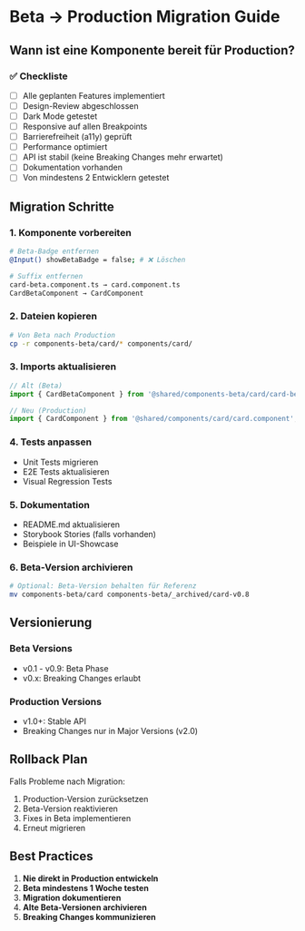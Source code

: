 # Beta → Production Migration Guide

## Wann ist eine Komponente bereit für Production?

### ✅ Checkliste
- [ ] Alle geplanten Features implementiert
- [ ] Design-Review abgeschlossen
- [ ] Dark Mode getestet
- [ ] Responsive auf allen Breakpoints
- [ ] Barrierefreiheit (a11y) geprüft
- [ ] Performance optimiert
- [ ] API ist stabil (keine Breaking Changes mehr erwartet)
- [ ] Dokumentation vorhanden
- [ ] Von mindestens 2 Entwicklern getestet

## Migration Schritte

### 1. Komponente vorbereiten
```bash
# Beta-Badge entfernen
@Input() showBetaBadge = false; # ❌ Löschen

# Suffix entfernen
card-beta.component.ts → card.component.ts
CardBetaComponent → CardComponent
```

### 2. Dateien kopieren
```bash
# Von Beta nach Production
cp -r components-beta/card/* components/card/
```

### 3. Imports aktualisieren
```typescript
// Alt (Beta)
import { CardBetaComponent } from '@shared/components-beta/card/card-beta.component';

// Neu (Production)
import { CardComponent } from '@shared/components/card/card.component';
```

### 4. Tests anpassen
- Unit Tests migrieren
- E2E Tests aktualisieren
- Visual Regression Tests

### 5. Dokumentation
- README.md aktualisieren
- Storybook Stories (falls vorhanden)
- Beispiele in UI-Showcase

### 6. Beta-Version archivieren
```bash
# Optional: Beta-Version behalten für Referenz
mv components-beta/card components-beta/_archived/card-v0.8
```

## Versionierung

### Beta Versions
- v0.1 - v0.9: Beta Phase
- v0.x: Breaking Changes erlaubt

### Production Versions
- v1.0+: Stable API
- Breaking Changes nur in Major Versions (v2.0)

## Rollback Plan

Falls Probleme nach Migration:
1. Production-Version zurücksetzen
2. Beta-Version reaktivieren
3. Fixes in Beta implementieren
4. Erneut migrieren

## Best Practices

1. **Nie direkt in Production entwickeln**
2. **Beta mindestens 1 Woche testen**
3. **Migration dokumentieren**
4. **Alte Beta-Versionen archivieren**
5. **Breaking Changes kommunizieren**
